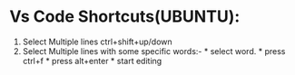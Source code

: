 # Vs Code Shortcuts(UBUNTU):

1. Select Multiple lines ctrl+shift+up/down
2. Select Multiple lines with some specific words:-
		* select word.
		* press ctrl+f
		* press alt+enter
		* start editing
